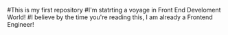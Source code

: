 #This is my first repository
#I'm statrting a voyage in Front End Develoment World!
#I believe by the time you're reading this, I am already a Frontend Engineer!
